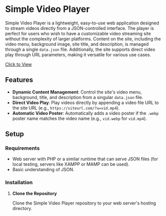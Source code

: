# Simple Video Player

Simple Video Player is a lightweight, easy-to-use web application designed to stream videos directly from a JSON-controlled interface. The player is perfect for users who wish to have a customizable video streaming site without the complexity of larger platforms. Content on the site, including the video menu, background image, site title, and description, is managed through a single `data.json` file. Additionally, the site supports direct video play through URL parameters, making it versatile for various use cases.

[Click to View](https://hazzardlabs.com/trailers)

## Features

- **Dynamic Content Management**: Control the site's video menu, background, title, and description from a singular `data.json` file.
- **Direct Video Play**: Play videos directly by appending a video file URL to the site URL (e.g., `https://siteurl.com/?u=vid.mp4`).
- **Automatic Video Poster**: Automatically adds a video poster if the `.webp` poster name matches the video name (e.g., `vid.webp` for `vid.mp4`).

## Setup

### Requirements

- Web server with PHP or a similar runtime that can serve JSON files (for local testing, servers like XAMPP or MAMP can be used).
- Basic understanding of JSON.

### Installation

1. **Clone the Repository**
   
   Clone the Simple Video Player repository to your web server's hosting directory.

